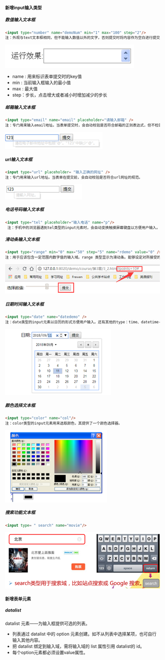 #### 新增input输入类型

##### 数值输入文本框

```html
<input type="number" name="demoNum" min="1" max="100" step="2"/>
注：外观与text文本框相同，但不能输入数值以外的文字，否则提交时将内容作为空白进行提交。
```

![](images/16.png)

- name : 用来标识表单提交时的key值
- min : 当前输入框输入的最小值
- max : 最大值
- step：步长，点击增大或者减小时增加减少的步长

##### 邮箱输入文本框

```html
<input type="email" name="email" placeholder="请输入邮箱" />
注：专门用来输入email地址。当表单提交时，会自动校验是否符合邮箱的正则表达式，但不检验该email地址是否存在。
```

![](images/17.png)

##### url输入文本框

```html
<input type="url" placeholder= "输入正确的网址" />
注：专门用来输入url地址。当表单在提交前，会自动校验是否符合url网址的规范。
```

![](images/18.png)

##### 电话号码输入文本框

```html
<input type="tel" placeholder="输入电话" name="p"/>
 注：手机中的浏览器遇到tel类型的input元素时，会自动变换触摸屏幕键盘以方便用户输入。更加适合于移动端
```

##### 滑动条输入文本框

```html
<input type="range" min="0" max="50" step="5" name="rdemo" value="0" />
注：用于应该包含一定范围内数字值的输入域。range 类型显示为滑动条。能够设定对所接受的数字的限定。
```

![](images/19.png)

##### 日期时间输入文本框

```html
<input type="date" name="datedemo" />
注：date类型的input元素以日历的形式方便用户输入。还有其他的type：time、datetime-local、month 、week、datetime。
```

![](images/20.png)

##### 颜色选择文本框

```html
<input type="color" name="col"/>
注：color类型的input元素用来选取颜色，其提供了一个颜色选择器。
```

![](images/21.png)

##### 搜索功能文本框

```html
<input type= " search" name="movie"/>
```

![](images/22.png)

#### 新增表单元素

##### datalist

datalist 元素——为输入框提供可选的列表。

- 列表通过 datalist 中的 option 元素创建。如不从列表中选择某项，也可自行输入其他内容。
- 把 datalist 绑定到输入域，需将输入域的 list 属性引用 datalist的 id。
- 每个option元素都必须设置value属性。

